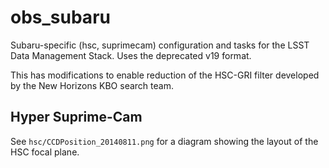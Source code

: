 # obs_subaru

Subaru-specific (hsc, suprimecam) configuration and tasks for the LSST Data Management Stack. Uses the deprecated v19 format.

This has modifications to enable reduction of the HSC-GRI filter developed by the New Horizons KBO search team.

## Hyper Suprime-Cam

See `hsc/CCDPosition_20140811.png` for a diagram showing the layout of the HSC focal plane.
